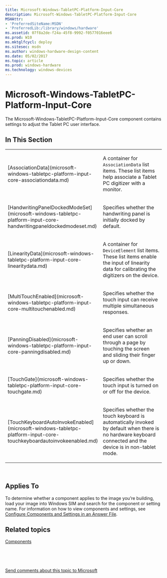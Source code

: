 ```yaml
---
title: Microsoft-Windows-TabletPC-Platform-Input-Core
description: Microsoft-Windows-TabletPC-Platform-Input-Core
MSHAttr:
- 'PreferredSiteName:MSDN'
- 'PreferredLib:/library/windows/hardware'
ms.assetid: 07f8a2de-f24a-45f8-9992-f0577016eee6
ms.prod: W10
ms.mktglfcycl: deploy
ms.sitesec: msdn
ms.author: windows-hardware-design-content
ms.date: 05/02/2017
ms.topic: article
ms.prod: windows-hardware
ms.technology: windows-devices
---
```


# Microsoft-Windows-TabletPC-Platform-Input-Core


The Microsoft-Windows-TabletPC-Platform-Input-Core component contains settings to adjust the Tablet PC user interface.

## In This Section


<table>
<colgroup>
<col width="50%" />
<col width="50%" />
</colgroup>
<tbody>
<tr class="odd">
<td><p>[AssociationData](microsoft-windows-tabletpc-platform-input-core-associationdata.md)</p></td>
<td><p>A container for <code>AssociationData</code> list items. These list items help associate a Tablet PC digitizer with a monitor.</p></td>
</tr>
<tr class="even">
<td><p>[HandwritingPanelDockedModeSet](microsoft-windows-tabletpc-platform-input-core-handwritingpaneldockedmodeset.md)</p></td>
<td><p>Specifies whether the handwriting panel is initially docked by default.</p></td>
</tr>
<tr class="odd">
<td><p>[LinearityData](microsoft-windows-tabletpc-platform-input-core-linearitydata.md)</p></td>
<td><p>A container for <code>DeviceElement</code> list items. These list items enable the input of linearity data for calibrating the digitizers on the device.</p></td>
</tr>
<tr class="even">
<td><p>[MultiTouchEnabled](microsoft-windows-tabletpc-platform-input-core-multitouchenabled.md)</p></td>
<td><p>Specifies whether the touch input can receive multiple simultaneous responses.</p></td>
</tr>
<tr class="odd">
<td><p>[PanningDisabled](microsoft-windows-tabletpc-platform-input-core-panningdisabled.md)</p></td>
<td><p>Specifies whether an end user can scroll through a page by touching the screen and sliding their finger up or down.</p></td>
</tr>
<tr class="even">
<td><p>[TouchGate](microsoft-windows-tabletpc-platform-input-core-touchgate.md)</p></td>
<td><p>Specifies whether the touch input is turned on or off for the device.</p></td>
</tr>
<tr class="odd">
<td><p>[TouchKeyboardAutoInvokeEnabled](microsoft-windows-tabletpc-platform-input-core-touchkeyboardautoinvokeenabled.md)</p></td>
<td><p>Specifies whether the touch keyboard is automatically invoked by default when there is no hardware keyboard connected and the device is in non-tablet mode.</p></td>
</tr>
</tbody>
</table>

 

## Applies To


To determine whether a component applies to the image you’re building, load your image into Windows SIM and search for the component or setting name. For information on how to view components and settings, see [Configure Components and Settings in an Answer File](https://msdn.microsoft.com/library/windows/hardware/dn915078).

## Related topics


[Components](components-b-unattend.md)

 

 

[Send comments about this topic to Microsoft](mailto:wsddocfb@microsoft.com?subject=Documentation%20feedback%20%5Bp_unattend\p_unattend%5D:%20Microsoft-Windows-TabletPC-Platform-Input-Core%20%20RELEASE:%20%2810/3/2016%29&body=%0A%0APRIVACY%20STATEMENT%0A%0AWe%20use%20your%20feedback%20to%20improve%20the%20documentation.%20We%20don't%20use%20your%20email%20address%20for%20any%20other%20purpose,%20and%20we'll%20remove%20your%20email%20address%20from%20our%20system%20after%20the%20issue%20that%20you're%20reporting%20is%20fixed.%20While%20we're%20working%20to%20fix%20this%20issue,%20we%20might%20send%20you%20an%20email%20message%20to%20ask%20for%20more%20info.%20Later,%20we%20might%20also%20send%20you%20an%20email%20message%20to%20let%20you%20know%20that%20we've%20addressed%20your%20feedback.%0A%0AFor%20more%20info%20about%20Microsoft's%20privacy%20policy,%20see%20http://privacy.microsoft.com/default.aspx. "Send comments about this topic to Microsoft")





